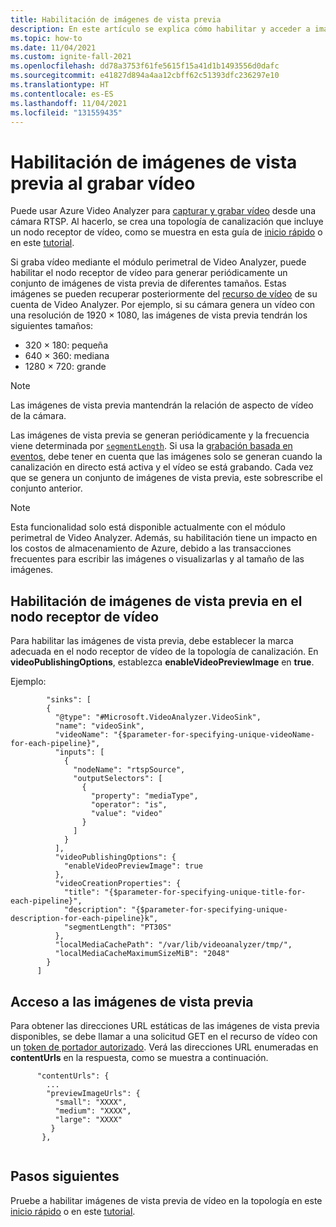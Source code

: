 ```yaml
---
title: Habilitación de imágenes de vista previa
description: En este artículo se explica cómo habilitar y acceder a imágenes de vista previa al grabar vídeo con Azure Video Analyzer
ms.topic: how-to
ms.date: 11/04/2021
ms.custom: ignite-fall-2021
ms.openlocfilehash: dd78a3753f61fe5615f15a41d1b1493556d0dafc
ms.sourcegitcommit: e41827d894a4aa12cbff62c51393dfc236297e10
ms.translationtype: HT
ms.contentlocale: es-ES
ms.lasthandoff: 11/04/2021
ms.locfileid: "131559435"
---
```

# <a name="enable-preview-images-when-recording-video"></a>Habilitación de imágenes de vista previa al grabar vídeo

Puede usar Azure Video Analyzer para [capturar y grabar vídeo](../video-recording.md) desde una cámara RTSP. Al hacerlo, se crea una topología de canalización que incluye un nodo receptor de vídeo, como se muestra en esta guía de [inicio rápido](detect-motion-record-video-clips-cloud.md) o en este [tutorial](use-continuous-video-recording.md). 

Si graba vídeo mediante el módulo perimetral de Video Analyzer, puede habilitar el nodo receptor de vídeo para generar periódicamente un conjunto de imágenes de vista previa de diferentes tamaños. Estas imágenes se pueden recuperar posteriormente del [recurso de vídeo](../terminology.md#video) de su cuenta de Video Analyzer. Por ejemplo, si su cámara genera un vídeo con una resolución de 1920 × 1080, las imágenes de vista previa tendrán los siguientes tamaños:

  * 320 × 180: pequeña
  * 640 × 360: mediana
  * 1280 × 720: grande

> [!NOTE]
> Las imágenes de vista previa mantendrán la relación de aspecto de vídeo de la cámara.

Las imágenes de vista previa se generan periódicamente y la frecuencia viene determinada por [`segmentLength`](../playback-recordings-how-to.md#recording-and-playback-latencies). Si usa la [grabación basada en eventos](record-event-based-live-video.md), debe tener en cuenta que las imágenes solo se generan cuando la canalización en directo está activa y el vídeo se está grabando. Cada vez que se genera un conjunto de imágenes de vista previa, este sobrescribe el conjunto anterior.

> [!NOTE]
> Esta funcionalidad solo está disponible actualmente con el módulo perimetral de Video Analyzer. Además, su habilitación tiene un impacto en los costos de almacenamiento de Azure, debido a las transacciones frecuentes para escribir las imágenes o visualizarlas y al tamaño de las imágenes.

## <a name="enable-preview-images-in-the-video-sink-node"></a>Habilitación de imágenes de vista previa en el nodo receptor de vídeo
Para habilitar las imágenes de vista previa, debe establecer la marca adecuada en el nodo receptor de vídeo de la topología de canalización. En **videoPublishingOptions**, establezca **enableVideoPreviewImage** en **true**.  

Ejemplo:
```
        "sinks": [
        {
          "@type": "#Microsoft.VideoAnalyzer.VideoSink",
          "name": "videoSink",
          "videoName": "{$parameter-for-specifying-unique-videoName-for-each-pipeline}",
          "inputs": [
            {
              "nodeName": "rtspSource",
              "outputSelectors": [
                {
                  "property": "mediaType",
                  "operator": "is",
                  "value": "video"
                }
              ]
            }
          ],
          "videoPublishingOptions": {
            "enableVideoPreviewImage": true
          },
          "videoCreationProperties": {
            "title": "{$parameter-for-specifying-unique-title-for-each-pipeline}",
            "description": "{$parameter-for-specifying-unique-description-for-each-pipeline}k",
            "segmentLength": "PT30S"
          },
          "localMediaCachePath": "/var/lib/videoanalyzer/tmp/",
          "localMediaCacheMaximumSizeMiB": "2048"
        }
      ]
``` 

## <a name="accessing-preview-images"></a>Acceso a las imágenes de vista previa

Para obtener las direcciones URL estáticas de las imágenes de vista previa disponibles, se debe llamar a una solicitud GET en el recurso de vídeo con un [token de portador autorizado](../playback-recordings-how-to.md#accessing-videos). Verá las direcciones URL enumeradas en **contentUrls** en la respuesta, como se muestra a continuación.

```
      "contentUrls": {
        ...
        "previewImageUrls": {
          "small": "XXXX",
          "medium": "XXXX",
          "large": "XXXX"
         }
       },
    
```

## <a name="next-steps"></a>Pasos siguientes

Pruebe a habilitar imágenes de vista previa de vídeo en la topología en este [inicio rápido](detect-motion-record-video-clips-cloud.md) o en este [tutorial](use-continuous-video-recording.md). 
